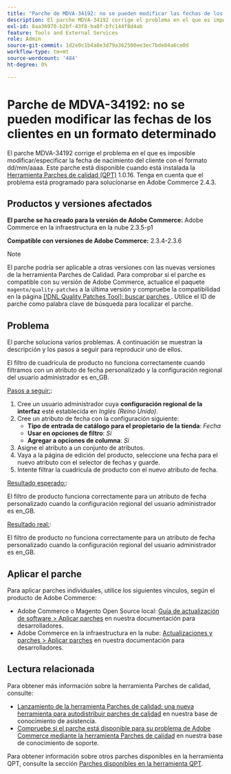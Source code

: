 ```yaml
---
title: "Parche de MDVA-34192: no se pueden modificar las fechas de los clientes en un formato determinado"
description: El parche MDVA-34192 corrige el problema en el que es imposible modificar/especificar la fecha de nacimiento del cliente con el formato dd/mm/aaaa. Este parche está disponible cuando está instalada la [Quality Patches Tool (QPT)](/help/announcements/adobe-commerce-announcements/magento-quality-patches-released-new-tool-to-self-serve-quality-patches.md) 1.0.16. Tenga en cuenta que el problema está programado para solucionarse en Adobe Commerce 2.4.3.
exl-id: 8aa36970-b2bf-43f8-ba8f-bfc144f8d4ab
feature: Tools and External Services
role: Admin
source-git-commit: 1d2e0c1b4a8e3d79a362500ee3ec7bde84a6ce0d
workflow-type: tm+mt
source-wordcount: '484'
ht-degree: 0%

---
```


# Parche de MDVA-34192: no se pueden modificar las fechas de los clientes en un formato determinado

El parche MDVA-34192 corrige el problema en el que es imposible modificar/especificar la fecha de nacimiento del cliente con el formato dd/mm/aaaa. Este parche está disponible cuando está instalada la [Herramienta Parches de calidad (QPT)](/help/announcements/adobe-commerce-announcements/magento-quality-patches-released-new-tool-to-self-serve-quality-patches.md) 1.0.16. Tenga en cuenta que el problema está programado para solucionarse en Adobe Commerce 2.4.3.

## Productos y versiones afectados

**El parche se ha creado para la versión de Adobe Commerce:** Adobe Commerce en la infraestructura en la nube 2.3.5-p1

**Compatible con versiones de Adobe Commerce:** 2.3.4-2.3.6

>[!NOTE]
>
>El parche podría ser aplicable a otras versiones con las nuevas versiones de la herramienta Parches de Calidad. Para comprobar si el parche es compatible con su versión de Adobe Commerce, actualice el paquete `magento/quality-patches` a la última versión y compruebe la compatibilidad en la página [[!DNL Quality Patches Tool]: buscar parches ](https://devdocs.magento.com/quality-patches/tool.html#patch-grid). Utilice el ID de parche como palabra clave de búsqueda para localizar el parche.

## Problema

El parche soluciona varios problemas. A continuación se muestran la descripción y los pasos a seguir para reproducir uno de ellos.

El filtro de cuadrícula de producto no funciona correctamente cuando filtramos con un atributo de fecha personalizado y la configuración regional del usuario administrador es en\_GB.

<u>Pasos a seguir:</u>:

1. Cree un usuario administrador cuya **configuración regional de la interfaz** esté establecida en *Inglés (Reino Unido)*.
1. Cree un atributo de fecha con la configuración siguiente:
   * **Tipo de entrada de catálogo para el propietario de la tienda**: *Fecha*
   * **Usar en opciones de filtro**: *Sí*
   * **Agregar a opciones de columna**: *Sí*
1. Asigne el atributo a un conjunto de atributos.
1. Vaya a la página de edición del producto, seleccione una fecha para el nuevo atributo con el selector de fechas y guarde.
1. Intente filtrar la cuadrícula de producto con el nuevo atributo de fecha.

<u>Resultado esperado:</u>:

El filtro de producto funciona correctamente para un atributo de fecha personalizado cuando la configuración regional del usuario administrador es en\_GB.

<u>Resultado real:</u>:

El filtro de producto no funciona correctamente para un atributo de fecha personalizado cuando la configuración regional del usuario administrador es en\_GB.

## Aplicar el parche

Para aplicar parches individuales, utilice los siguientes vínculos, según el producto de Adobe Commerce:

* Adobe Commerce o Magento Open Source local: [Guía de actualización de software > Aplicar parches](https://devdocs.magento.com/guides/v2.4/comp-mgr/patching/mqp.html) en nuestra documentación para desarrolladores.
* Adobe Commerce en la infraestructura en la nube: [Actualizaciones y parches > Aplicar parches](https://devdocs.magento.com/cloud/project/project-patch.html) en nuestra documentación para desarrolladores.

## Lectura relacionada

Para obtener más información sobre la herramienta Parches de calidad, consulte:

* [Lanzamiento de la herramienta Parches de calidad: una nueva herramienta para autodistribuir parches de calidad](/help/announcements/adobe-commerce-announcements/magento-quality-patches-released-new-tool-to-self-serve-quality-patches.md) en nuestra base de conocimiento de asistencia.
* [Compruebe si el parche está disponible para su problema de Adobe Commerce mediante la herramienta Parches de calidad](/help/support-tools/patches-available-in-qpt-tool/check-patch-for-magento-issue-with-magento-quality-patches.md) en nuestra base de conocimiento de soporte.

Para obtener información sobre otros parches disponibles en la herramienta QPT, consulte la sección [Parches disponibles en la herramienta QPT](https://support.magento.com/hc/en-us/sections/360010506631-Patches-available-in-QPT-tool-).
